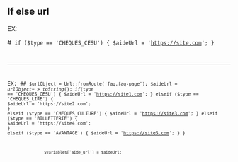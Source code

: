 
## If else  url
EX:

#<code>
if ($type == 'CHEQUES_CESU') {
            $aideUrl = 'https://site.com';
          }

_________________________________________________________________________________________

EX:
##<code>
	 $urlObject = Url::fromRoute('faq.faq-page');
						$aideUrl = $urlObject->toString();
						if ($type == 'CHEQUES_CESU') {
							$aideUrl = 'https://site1.com';
						}
						elseif ($type == 'CHEQUES_LIRE') {
							$aideUrl = 'https://site2.com';
						}
						elseif ($type == 'CHEQUES_CULTURE') {
							$aideUrl = 'https://site3.com';
						}
						elseif ($type == 'BILLETTERIE') {
							$aideUrl = 'https://site4.com';
						}
						elseif ($type == 'AVANTAGE') {
							$aideUrl = 'https://site5.com';
						}
					}

					$variables['aide_url'] = $aideUrl;



